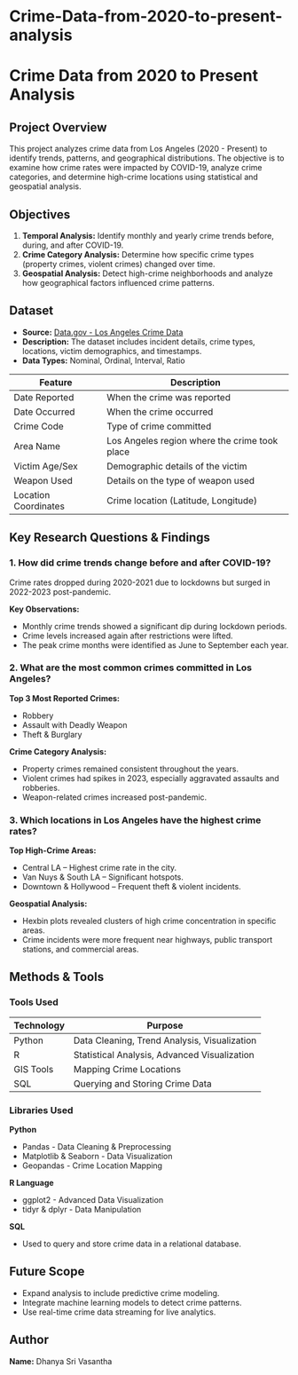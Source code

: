 # Crime-Data-from-2020-to-present-analysis

# Crime Data from 2020 to Present Analysis  

## Project Overview  
This project analyzes crime data from Los Angeles (2020 - Present) to identify trends, patterns, and geographical distributions. The objective is to examine how crime rates were impacted by COVID-19, analyze crime categories, and determine high-crime locations using statistical and geospatial analysis.  

## Objectives  
1. **Temporal Analysis:** Identify monthly and yearly crime trends before, during, and after COVID-19.  
2. **Crime Category Analysis:** Determine how specific crime types (property crimes, violent crimes) changed over time.  
3. **Geospatial Analysis:** Detect high-crime neighborhoods and analyze how geographical factors influenced crime patterns.  

## Dataset  
- **Source:** [Data.gov - Los Angeles Crime Data](https://catalog.data.gov/dataset/crime-data-from-2020-to-present)  
- **Description:** The dataset includes incident details, crime types, locations, victim demographics, and timestamps.  
- **Data Types:** Nominal, Ordinal, Interval, Ratio  

| Feature | Description |
|---------|------------|
| Date Reported | When the crime was reported |
| Date Occurred | When the crime occurred |
| Crime Code | Type of crime committed |
| Area Name | Los Angeles region where the crime took place |
| Victim Age/Sex | Demographic details of the victim |
| Weapon Used | Details on the type of weapon used |
| Location Coordinates | Crime location (Latitude, Longitude) |

## Key Research Questions & Findings  

### 1. How did crime trends change before and after COVID-19?  
Crime rates dropped during 2020-2021 due to lockdowns but surged in 2022-2023 post-pandemic.  

**Key Observations:**  
- Monthly crime trends showed a significant dip during lockdown periods.  
- Crime levels increased again after restrictions were lifted.  
- The peak crime months were identified as June to September each year.  

### 2. What are the most common crimes committed in Los Angeles?  
**Top 3 Most Reported Crimes:**  
- Robbery  
- Assault with Deadly Weapon  
- Theft & Burglary  

**Crime Category Analysis:**  
- Property crimes remained consistent throughout the years.  
- Violent crimes had spikes in 2023, especially aggravated assaults and robberies.  
- Weapon-related crimes increased post-pandemic.  

### 3. Which locations in Los Angeles have the highest crime rates?  
**Top High-Crime Areas:**  
- Central LA – Highest crime rate in the city.  
- Van Nuys & South LA – Significant hotspots.  
- Downtown & Hollywood – Frequent theft & violent incidents.  

**Geospatial Analysis:**  
- Hexbin plots revealed clusters of high crime concentration in specific areas.  
- Crime incidents were more frequent near highways, public transport stations, and commercial areas.  

## Methods & Tools  

### Tools Used  
| Technology | Purpose |
|------------|---------|
| Python | Data Cleaning, Trend Analysis, Visualization |
| R | Statistical Analysis, Advanced Visualization |
| GIS Tools | Mapping Crime Locations |
| SQL | Querying and Storing Crime Data |

### Libraries Used  

**Python**  
- Pandas - Data Cleaning & Preprocessing  
- Matplotlib & Seaborn - Data Visualization  
- Geopandas - Crime Location Mapping  

**R Language**  
- ggplot2 - Advanced Data Visualization  
- tidyr & dplyr - Data Manipulation  

**SQL**  
- Used to query and store crime data in a relational database.  

## Future Scope  
- Expand analysis to include predictive crime modeling.  
- Integrate machine learning models to detect crime patterns.  
- Use real-time crime data streaming for live analytics.  

## Author  
**Name:** Dhanya Sri Vasantha  
